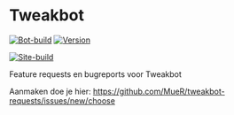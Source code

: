 # Tweakbot
[![Bot-build](https://github.com/MueR/tweakbot/actions/workflows/docker-image.yml/badge.svg)](https://github.com/MueR/tweakbot/actions/workflows/docker-image.yml) [![Version](https://img.shields.io/github/release/MueR/tweakbot.svg)](https://github.com/MueR/tweakbot-requests/)

[![Site-build](https://github.com/MueR/tweakbot.nl/actions/workflows/docker-image.yml/badge.svg)](https://github.com/MueR/tweakbot.nl/actions/workflows/docker-image.yml)


Feature requests en bugreports voor Tweakbot

Aanmaken doe je hier: https://github.com/MueR/tweakbot-requests/issues/new/choose
